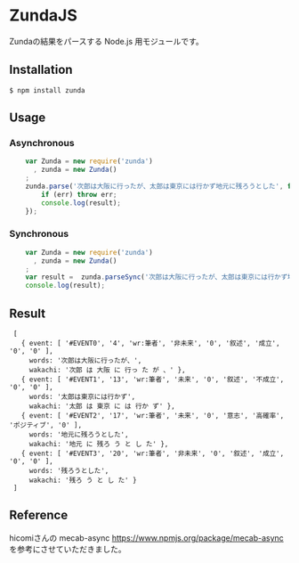 # ZundaJS

Zundaの結果をパースする Node.js 用モジュールです。

## Installation

``` shell
$ npm install zunda
```


## Usage

### Asynchronous

```javascript
	var Zunda = new require('zunda')
	  , zunda = new Zunda()
	;
	zunda.parse('次郎は大阪に行ったが、太郎は東京には行かず地元に残ろうとした', function(err, result) {
		if (err) throw err;
		console.log(result);
	});
```

### Synchronous

```javascript
	var Zunda = new require('zunda')
	  , zunda = new Zunda()
	;
	var result =  zunda.parseSync('次郎は大阪に行ったが、太郎は東京には行かず地元に残ろうとした');
	console.log(result);
```

## Result


	 [ 
	   { event: [ '#EVENT0', '4', 'wr:筆者', '非未来', '0', '叙述', '成立', '0', '0' ],
         words: '次郎は大阪に行ったが、',
    	 wakachi: '次郎 は 大阪 に 行っ た が 、' },
       { event: [ '#EVENT1', '13', 'wr:筆者', '未来', '0', '叙述', '不成立', '0', '0' ],
         words: '太郎は東京には行かず',
         wakachi: '太郎 は 東京 に は 行か ず' },
       { event: [ '#EVENT2', '17', 'wr:筆者', '未来', '0', '意志', '高確率', 'ポジティブ', '0' ],
         words: '地元に残ろうとした',
         wakachi: '地元 に 残ろ う と し た' },
       { event: [ '#EVENT3', '20', 'wr:筆者', '非未来', '0', '叙述', '成立', '0', '0' ],
         words: '残ろうとした',
         wakachi: '残ろ う と し た' } 
     ]



## Reference

hicomiさんの mecab-async https://www.npmjs.org/package/mecab-async を参考にさせていただきました。
